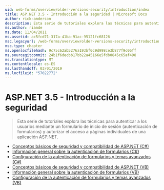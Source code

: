 ```yaml
---
uid: web-forms/overview/older-versions-security/introduction/index
title: ASP.NET 3.5 - Introducción a la seguridad | Microsoft Docs
author: rick-anderson
description: Esta serie de tutoriales explora las técnicas para autenticar a los usuarios mediante un formulario de inicio de sesión (autenticación de formularios) y autorizar el acceso a páginas individuales de...
ms.author: riande
ms.date: 11/04/2011
ms.assetid: ac5fcd71-317a-41ba-91ac-95121fc68126
msc.legacyurl: /web-forms/overview/older-versions-security/introduction
msc.type: chapter
ms.openlocfilehash: 9c75c62ab5276a193bf0c9d998ce3b877f9c06ff
ms.sourcegitcommit: 24b1f6decbb17bb22a45166e5fdb0845c65af498
ms.translationtype: MT
ms.contentlocale: es-ES
ms.lasthandoff: 03/01/2019
ms.locfileid: "57022772"
---
```

<a name="aspnet-35---introduction-to-security"></a>ASP.NET 3.5 - Introducción a la seguridad
====================
> Esta serie de tutoriales explora las técnicas para autenticar a los usuarios mediante un formulario de inicio de sesión (autenticación de formularios) y autorizar el acceso a páginas individuales de una aplicación ASP.NET.


- [Conceptos básicos de seguridad y compatibilidad de ASP.NET (C#)](security-basics-and-asp-net-support-cs.md)
- [Información general sobre la autenticación de formularios (C#)](an-overview-of-forms-authentication-cs.md)
- [Configuración de la autenticación de formularios y temas avanzados (C#)](forms-authentication-configuration-and-advanced-topics-cs.md)
- [Conceptos básicos de seguridad y compatibilidad de ASP.NET (VB)](security-basics-and-asp-net-support-vb.md)
- [Información general sobre la autenticación de formularios (VB)](an-overview-of-forms-authentication-vb.md)
- [Configuración de la autenticación de formularios y temas avanzados (VB)](forms-authentication-configuration-and-advanced-topics-vb.md)

